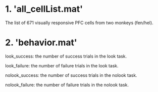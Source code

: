 <!DOCTYPE html>
<html>
<head>
    <title>Data description</title>
</head>
<body>
    <h1>1. 'all_cellList.mat'</h1>
    <p>The list of 671 visually responsive PFC cells from two monkeys (fen/hel).</p>
</body>
    <h1>2. 'behavior.mat'</h1>
    <p> look_success: the number of success trials in the look task.</p>
    <p> look_failure: the number of failure trials in the look task.</p>
    <p> nolook_success: the number of success trials in the nolook task.</p>
    <p> nolook_failure: the number of failure trials in the nolook task.</p>
</html>
